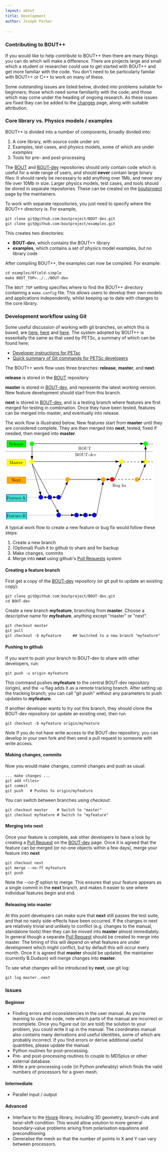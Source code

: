 ```yaml
---
layout: about
title: Development 
author: Joseph Parker
 
---
```


### Contributing to BOUT++

If you would like to help contribute to BOUT++ then there are many things
you can do which will make a difference. There are projects large and small 
which a student or researcher could use to get started with BOUT++ and
get more familiar with the code. You don't need to be particularly familar
with BOUT++ or C++ to work on many of these.

Some outstanding issues are listed below, divided into problems suitable for
beginners; those which need some familiarity with the code; and those
which may come under the heading of ongoing research. As these issues are fixed
they can be added to the [changes](changes.html) page, along with suitable attribution.

### Core library vs. Physics models / examples

BOUT++ is divided into a number of components, broadly divided into:

1. A core library, with source code under *src*
2. Examples, test cases, and physics models, some of which are under *examples*
3. Tools for pre- and post-processing

The [BOUT](https://github.com/boutproject/BOUT) and [BOUT-dev](https://github.com/boutproject/BOUT-dev) repositories should only contain code which is useful for a wide
range of users, and should **never** contain large binary files: It should rarely be necessary
to add anything over 1Mb, and never any file over 10Mb in size. Larger physics models, test cases, 
and tools should be stored in separate repositories. These can be created on the [boutproject](https://github.com/boutproject/)
page by the maintainers.

To work with separate repositories, you just need to specify where the BOUT++ directory is.
For example, 

    git clone git@github.com:boutproject/BOUT-dev.git
    git clone git@github.com:boutproject/examples.git

This creates two directories:

* **BOUT-dev**, which contains the BOUT++ library
* **examples**, which contains a set of physics model examples, but no library code

After compiling BOUT++, the examples can now be compiled. For example:

    cd examples/6field-simple
    make BOUT_TOP=../../BOUT-dev

The `BOUT_TOP` setting specifies where to find the BOUT++ directory containing a `make.config` file.
This allows users to develop their own models and applications independently, whilst keeping up to date
with changes to the core library.

### Development workflow using Git

Some useful discussion of working with git branches, on which this is based, are
[here](http://www.mail-archive.com/fenics@lists.launchpad.net/msg01396.html), 
[here](http://nvie.com/posts/a-successful-git-branching-model/) and [here](https://www.atlassian.com/git/workflows#!workflow-gitflow). The system adopted by BOUT++ is essentially the same as that used by
PETSc, a summary of which can be found here:

* [Developer instructions for PETsc](https://bitbucket.org/petsc/petsc/wiki/developer-instructions-git)
* [Quick summary of Git commands for PETSc developers](https://bitbucket.org/petsc/petsc/wiki/quick-dev-git)

The BOUT++ work flow uses three branches: **release**, **master**, and **next**.

**release** is stored in the [BOUT](https://github.com/boutproject/BOUT) repository 

**master** is stored in [BOUT-dev](https://github.com/boutproject/BOUT-dev), and
represents the latest working version. New feature development should start from this branch.

**next** is stored in [BOUT-dev](https://github.com/boutproject/BOUT-dev), and is a
testing branch where features are first merged for testing in combination. Once they
have been tested, features can be merged into master, and eventually into release. 

The work flow is illustrated below. New features start from **master** until they are 
considered complete. They are then merged into **next**, tested, fixed if needed, then merged into **master**.

![BOUT++ workflow](images/workflow.png "BOUT++ workflow")

A typical work flow to create a new feature or bug fix would follow these steps:

1. Create a new branch
2. (Optional) Push it to github to share and for backup
3. Make changes, commits
4. Merge into **next** using github's [Pull Requests](https://github.com/boutproject/BOUT-dev/pulls) system

#### Creating a feature branch

First get a copy of the [BOUT-dev](https://github.com/boutproject/BOUT-dev) repository (or git pull to update an existing copy):

    git clone git@github.com:boutproject/BOUT-dev.git
    cd BOUT-dev

Create a new branch **myfeature**, branching from **master**. Choose a descriptive name for
**myfeature**, anything except "master" or "next". 

    git checkout master
    git pull
    git checkout -b myfeature     ## Switched to a new branch "myfeature"

#### Pushing to github

If you want to push your branch to BOUT-dev to share with other developers, run:

    git push -u origin myfeature

This command pushes **myfeature** to the central BOUT-dev repository (origin), 
and the -u flag adds it as a remote tracking branch. 
After setting up the tracking branch, you can call "git push" without any parameters to
push updates to **myfeature**.

If another developer wants to try out this branch, they should clone the BOUT-dev repository
(or update an existing one), then run

    git checkout -b myfeature origin/myfeature

*Note* If you do not have write access to the BOUT-dev repository, you can develop in your
own fork and then send a pull request to someone with write access.

#### Making changes, commits

Now you would make changes, commit changes and push as usual:

    ... make changes ...
    git add <files>
    git commit
    git push   # Pushes to origin/myfeature

You can switch between branches using *checkout*:

    git checkout master    # Switch to "master"
    git checkout myfeature # Switch to "myfeature"

#### Merging into **next**

Once your feature is complete, ask other developers to have a look by creating a 
[Pull Request](https://github.com/boutproject/BOUT-dev/pulls) on the 
[BOUT-dev](https://github.com/boutproject/BOUT-dev) page. Once it is agreed
that the feature can be merged (or no-one objects within a few days), merge 
your feature into **next**

    git checkout next
    git merge --no-ff myfeature
    git push

Note the *--no-ff* option to merge. This ensures that your feature appears as a single commit in
the **next** branch, and makes it easier to see where individual features begin and end.

#### Releasing into **master**

At this point developers can make sure that **next** still passes the test suite, 
and that no nasty side-effects have been occurred. If the changes in next are relatively trivial
and unlikely to conflict (e.g. changes to the manual, standalone tools) then they can be moved into 
**master** almost immediately. In general though a separate 
[Pull Request](https://github.com/boutproject/BOUT-dev/pulls) should be created to merge into master.
The timing of this will depend on what features are under development which might conflict, but by default
this will occur every month. Once it is agreed that **master** should be updated, the maintainer
(currently B.Dudson) will merge changes into **master**.

To see what changes will be introduced by **next**, use git log:

    git log master..next

### Issues

#### Beginner

* Finding errors and inconsistencies in the user manual. As you're learning to use the code,
  note which parts of the manual are incorrect or incomplete. Once you figure out 
  (or are told) the solution to your problem, you could write it up in the manual.
  The coordinates manual also contains many derivations and useful identities, some of which
  are probably incorrect. If you find errors or derive additional useful quantities,
  please update the manual.
* Python routines for post-processing. 
* Pre- and post-processing routines to couple to MDSplus or other external database. 
* Write a pre-processing code (in Python preferably) which finds the valid numbers of processors
  for a given mesh.


#### Intermediate

* Parallel input / output

#### Advanced

* Interface to the [Hypre](http://computation.llnl.gov/casc/linear_solvers/sls_hypre.html) library, including
  3D geometry, branch-cuts and twist-shift condition. This would allow solution to more general boundary-value problems
  arising from polarisation equations and preconditioning.
* Generalise the mesh so that the number of points in X and Y can vary between processors.
